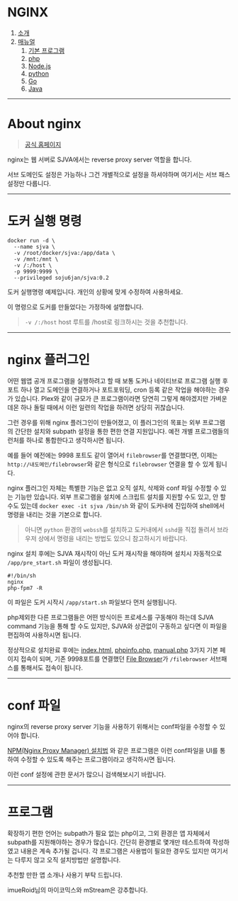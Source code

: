 # NGINX
1. [소개](/www/manual.php?filename=home)
2. [매뉴얼](/www/manual.php?filename=manual)
   1. [기본 프로그램](/www/manual.php?filename=basic)
   1. [php](/www/manual.php?filename=php)
   2. [Node.js](/www/manual.php?filename=node)
   3. [python](/www/manual.php?filename=python)
   4. [Go](/www/manual.php?filename=go)
   5. [Java](/www/manual.php?filename=java)
-----

# About nginx ##

> [공식 홈페이지](https://www.nginx.com/)
 
nginx는 웹 서버로 SJVA에서는 reverse proxy server 역할을 합니다.

서브 도메인도 설정은 가능하나 그건 개별적으로 설정을 하셔야하며 여기서는 서브 패스 설정만 다룹니다.


----
# 도커 실행 명령
```
docker run -d \
  --name sjva \
  -v /root/docker/sjva:/app/data \
  -v /mnt:/mnt \
  -v /:/host \
  -p 9999:9999 \
  --privileged soju6jan/sjva:0.2
```
도커 실행명령 예제입니다. 개인의 상황에 맞게 수정하여 사용하세요.

이 명령으로 도커를 만들었다는 가정하에 설명합니다.

> ```-v /:/host``` host 루트를 /host로 링크하시는 것을 추천합니다.


----
# nginx 플러그인 ##

어떤 웹앱 공개 프로그램을 실행하려고 할 때 보통 도커나 네이티브로 프로그램 실행 후 포트 하나 열고 도메인을 연결하거나 포트포워딩, cron 등록 같은 작업을 해야하는 경우가 있습니다. Plex와 같이 규모가 큰 프로그램이라면 당연히 그렇게 해야겠지만 가벼운 데몬 하나 돌릴 때에서 이런 일련의 작업을 하려면 상당히 귀찮습니다.

그런 경우를 위해 nginx 플러그인이 만들어졌고, 이 플러그인의 목표는 외부 프로그램의 간단한 설치와 subpath 설정을 통한 편한 연결 지원입니다. 예전 개별 프로그램들의 런처를 하나로 통합한다고 생각하시면 됩니다.

예를 들어 예전에는 9998 포트도 같이 열어서 ```filebrowser```를 연결했다면, 이제는 ```http://내도메인/filebrowser```와 같은 형식으로 ```filebrowser``` 연결을 할 수 있게 됩니다.

nginx 플러그인 자체는 특별한 기능은 없고 오직 설치, 삭제와 conf 파일 수정할 수 있는 기능만 있습니다. 외부 프로그램을 설치에 스크립트 설치를 지원할 수도 있고, 안 할 수도 있는데 ```docker exec -it sjva /bin/sh``` 와 같이 도커내에 진입하여 shell에서 명령을 내리는 것을 기본으로 합니다.

> 아니면 ```python``` 환경의 ```webssh```를 설치하고 도커내에서 ```sshd```을 직접 돌려서 브라우저 상에서 명령을 내리는 방법도 있으니 참고하시기 바랍니다.

nginx 설치 후에는 SJVA 재시작이 아닌 도커 재시작을 해야하며 설치시 자동적으로 ```/app/pre_start.sh``` 파일이 생성됩니다.

```
#!/bin/sh
nginx
php-fpm7 -R
```

이 파일은 도커 시작시 ```/app/start.sh``` 파일보다 먼저 실행됩니다. 

php제외한 다른 프로그램들은 어떤 방식이든 프로세스를 구동해야 하는데 SJVA command 기능을 통해 할 수도 있지만, SJVA와 상관없이 구동하고 싶다면 이 파일을 편집하여 사용하시면 됩니다. 

정상적으로 설치완료 후에는 [index.html](/www/index.html), [phpinfo.php](/www/phpinfo.php), [manual.php](/www/manual.php?filename=home) 3가지 기본 페이지 접속이 되며, 기존 9998포트를 연결했던 [File Browser](/filebrowser)가 ```/filebrowser``` 서브패스를 통해서도 접속이 됩니다.


----
# conf 파일 #

nginx의 reverse proxy server 기능을 사용하기 위해서는 conf파일을 수정할 수 있어야 합니다.

[NPM(Nginx Proxy Manager) 설치법](https://sjva.me/bbs/board.php?bo_table=manual&wr_id=176#c_630) 와 같은 프로그램은 이런 conf파일을 UI를 통하여 수정할 수 있도록 해주는 프로그램이라고 생각하시면 됩니다.

이런 conf 설정에 관한 문서가 많으니 검색해보시기 바랍니다. 




----
# 프로그램 #

확장하기 편한 언어는 subpath가 필요 없는 php이고, 그외 환경은 앱 자체에서 subpath를 지원해야하는 경우가 많습니다.
간단히 환경별로 몇개만 테스트하여 작성하였고 내용은 계속 추가될 겁니다.  각 프로그램은 사용법이 필요한 경우도 있지만 여기서는 다루지 않고 오직 설치방법만 설명합니다. 

추천할 만한 앱 소개나 사용기 부탁 드립니다.

imueRoid님의 마이코믹스와 mStream은 강추합니다.







